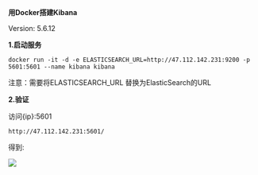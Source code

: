 **用Docker搭建Kibana**

Version: 5.6.12


**1.启动服务**

    docker run -it -d -e ELASTICSEARCH_URL=http://47.112.142.231:9200 -p 5601:5601 --name kibana kibana

注意：需要将ELASTICSEARCH_URL 替换为ElasticSearch的URL


**2.验证**

访问{ip}:5601

    http://47.112.142.231:5601/

得到:

![](../Images/2.png)




